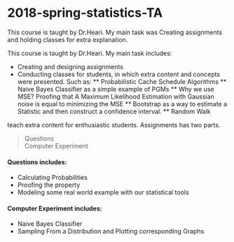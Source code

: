 # 2018-spring-statistics-TA
This course is taught by Dr.Heari. My main task was Creating assignments and holding classes for extra explanation.


This course is taught by Dr.Heari. My main task includes: <br>
* Creating and designing assignments 
* Conducting classes for students, in which extra content and concepts were presented. Such as:
** Probabilistic Cache Schedule Algorithms
** Naive Bayes Classifier as a simple example of PGMs
** Why we use MSE? Proofing that A Maximum Likelihood Estimation with Gaussian noise is equal to minimizing the MSE
** Bootstrap as a way to estimate a Statistic and then construct a confidence interval.
** Random Walk

teach extra content for enthusiastic students. 
Assignments has two parts. 
> Questions<br>
> Computer Experiment<br>
#### Questions includes:
* Calculating Probabilities
* Proofing the property
* Modeling some real world example with our statistical tools
#### Computer Experiment  includes: 
* Naive Bayes Classifier
* Sampling From a Distribution and Plotting corresponding Graphs


